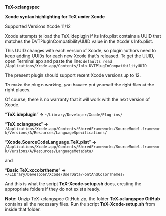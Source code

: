 **TeX-xclangspec**

**Xcode syntax highlighting for TeX under Xcode**

Supported Versions Xcode 11/12 

Xcode attempts to load the TeX.ideplugin if its Info.plist contains a UUID that matches the DVTPlugInCompatibilityUUID value in the Xcode's Info.plist.

This UUID changes with each version of Xcode, so plugin authors need to keep adding UUIDs for each new Xcode that's released. 
To get the UUID, open Terminal.app and paste the line: `defaults read /Applications/Xcode.app/Contents/Info DVTPlugInCompatibilityUUID`

The present plugin should support recent Xcode versions up to 12.

To make the plugin working, you have to put yourself the right files at the right places.

Of course, there is no warranty that it will work with the next version of Xcode.

“**TeX.ideplugin**” **->** `~/Library/Developer/Xcode/Plug-ins/`

“**TeX.xclangspec**” **->** `/Applications/Xcode.app/Contents/SharedFrameworks/SourceModel.framework/Versions/A/Resources/LanguageSpecifications/`

“**Xcode.SourceCodeLanguage.TeX.plist**” **->** `/Applications/Xcode.app/Contents/SharedFrameworks/SourceModel.framework/Versions/A/Resources/LanguageMetadata/`

and

“**Basic TeX.xccolortheme**” **->** `~/Library/Developer/Xcode/UserData/FontAndColorThemes/`

And this is what the script **TeX-Xcode-setup.sh** does, creating the appropriate folders if they do not exist already.

**Note:** Unzip TeX-xclangspec GitHub.zip, the folder **TeX-xclangspec GitHub** contains all the necessary files. Run the script **TeX-Xcode-setup.sh** from inside that folder.
